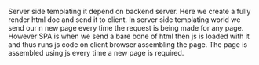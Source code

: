 Server side templating it depend on backend server. Here we create a fully render html doc and send it to client. In server side templating world we send our n new page every time the request is being made for any page. 
However SPA is when we send a bare bone of html then js is loaded with it and thus runs js code on client browser assembling the page. The page is assembled using js every time  a new page is required. 
<!--stackedit_data:
eyJoaXN0b3J5IjpbOTA4NTYyMTQyXX0=
-->